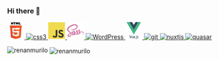 ### Hi there 👋

<!--
**renanmurilo/renanmurilo** is a ✨ _special_ ✨ repository because its `README.md` (this file) appears on your GitHub profile.

Here are some ideas to get you started:

- 🔭 I’m currently working on ...
- 🌱 I’m currently learning ...
- 👯 I’m looking to collaborate on ...
- 🤔 I’m looking for help with ...
- 💬 Ask me about ...
- 📫 How to reach me: ...
- 😄 Pronouns: ...
- ⚡ Fun fact: ...
-->

<p align="left">
    <a href="https://www.w3.org/html/" target="_blank"> 
        <img src="https://raw.githubusercontent.com/devicons/devicon/master/icons/html5/html5-original-wordmark.svg" alt="html5" width="40" height="40" /> 
    </a>
    <a href="https://css-tricks.com/" target="_blank"> 
        <img src="https://www.vectorlogo.zone/logos/w3_css/w3_css-official.svg" alt="css3" width="40" height="40" /> 
    </a>
    <a href="https://developer.mozilla.org/en-US/docs/Web/JavaScript" target="_blank"> 
        <img src="https://raw.githubusercontent.com/devicons/devicon/master/icons/javascript/javascript-original.svg"
            alt="javascript" width="40" height="40" /> 
    </a>
    <a href="https://sass-lang.com" target="_blank"> 
        <img src="https://raw.githubusercontent.com/devicons/devicon/master/icons/sass/sass-original.svg" alt="sass"
            width="40" height="40" /> 
    </a>
    <a href="https://br.wordpress.org/" target="_blank"> 
        <img src="https://www.vectorlogo.zone/logos/wordpress/wordpress-tile.svg" alt="WordPress"
            width="40" height="40" /> 
    </a>
    <a href="https://vuejs.org/" target="_blank"> 
        <img src="https://raw.githubusercontent.com/devicons/devicon/master/icons/vuejs/vuejs-original-wordmark.svg" alt="vuejs" width="40" height="40" /> 
    </a>
    <a href="https://git-scm.com/" target="_blank">
        <img src="https://www.vectorlogo.zone/logos/git-scm/git-scm-icon.svg" alt="git" width="40" height="40" /> 
    </a>
    <a href="https://nuxtjs.org/" target="_blank"> 
        <img src="https://www.vectorlogo.zone/logos/nuxtjs/nuxtjs-icon.svg" alt="nuxtjs" width="40" height="40" /> 
    </a>
    <a href="https://quasar.dev/" target="_blank"> 
        <img src="https://cdn.quasar.dev/logo/svg/quasar-logo.svg" alt="quasar" width="40" height="40" /> 
    </a>
</p>

<p><img align="left" src="https://github-readme-stats.vercel.app/api/top-langs?username=renanmurilo&show_icons=true&locale=en&layout=compact" alt="renanmurilo" /></p>

<p>&nbsp;<img align="center" src="https://github-readme-stats.vercel.app/api?username=renanmurilo&show_icons=true&locale=en" alt="renanmurilo" /></p>
